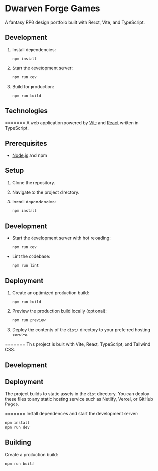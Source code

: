 # Dwarven Forge Games


A fantasy RPG design portfolio built with React, Vite, and TypeScript.

## Development

1. Install dependencies:
   ```bash
   npm install
   ```
2. Start the development server:
   ```bash
   npm run dev
   ```
3. Build for production:
   ```bash
   npm run build
   ```

## Technologies
=======
A web application powered by [Vite](https://vitejs.dev/) and [React](https://react.dev/) written in
TypeScript.

## Prerequisites

- [Node.js](https://nodejs.org/) and npm

## Setup

1. Clone the repository.
2. Navigate to the project directory.
3. Install dependencies:

   ```sh
   npm install
   ```

## Development

- Start the development server with hot reloading:

  ```sh
  npm run dev
  ```

- Lint the codebase:

  ```sh
  npm run lint
  ```

## Deployment

1. Create an optimized production build:

   ```sh
   npm run build
   ```

2. Preview the production build locally (optional):

   ```sh
   npm run preview
   ```

3. Deploy the contents of the `dist/` directory to your preferred hosting service.

=======
This project is built with Vite, React, TypeScript, and Tailwind CSS.

## Development


## Deployment

The project builds to static assets in the `dist` directory. You can deploy these files to any static hosting service such as Netlify, Vercel, or GitHub Pages.

=======
Install dependencies and start the development server:

```sh
npm install
npm run dev
```

## Building

Create a production build:

```sh
npm run build
```
